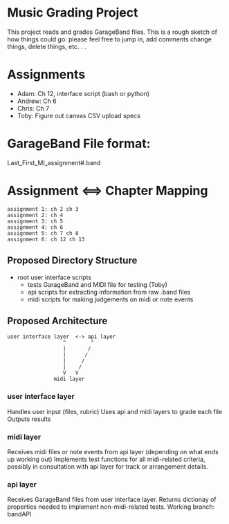 # Music Grading Project

This project reads and grades GarageBand files.
This is a rough sketch of how things could go: please feel free to jump in, add comments
change things, delete things, etc. . .


# Assignments
* Adam: Ch 12, interface script (bash or python)
* Andrew: Ch 6
* Chris: Ch 7
* Toby: Figure out canvas CSV upload specs

# GarageBand File format:

Last_First_MI_assignment#.band

# Assignment <==> Chapter Mapping
```
assignment 1: ch 2 ch 3
assignment 2: ch 4
assignment 3: ch 5
assignment 4: ch 6
assignment 5: ch 7 ch 8
assignment 6: ch 12 ch 13
```

## Proposed Directory Structure

- root
  user interface scripts
  - tests
    GarageBand and MIDI file for testing (Toby)
  - api
    scripts for extracting information from raw .band files
  - midi
    scripts for making judgements on midi or note events

## Proposed Architecture

```text
user interface layer  <-> api layer
                  ^        ^
                  |       /
                  |      /
                  |     /
                  |    /
                  V   V
               midi layer
```

### user interface layer
Handles user input (files, rubric)
Uses api and midi layers to grade each file
Outputs results

### midi layer
Receives midi files or note events from api layer (depending on what ends up working out)
Implements test functions for all midi-related criteria, possibly in consultation with
api layer for track or arrangement details.

### api layer
Receives GarageBand files from user interface layer.
Returns dictionay of properties needed to implement non-midi-related tests.
Working branch: bandAPI



